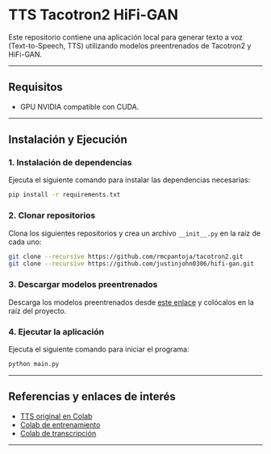 # TTS Tacotron2 HiFi-GAN

Este repositorio contiene una aplicación local para generar texto a voz (Text-to-Speech, TTS) utilizando modelos preentrenados de Tacotron2 y HiFi-GAN.

---

## Requisitos

- GPU NVIDIA compatible con CUDA.

---

## Instalación y Ejecución

### 1. Instalación de dependencias

Ejecuta el siguiente comando para instalar las dependencias necesarias:

```bash
pip install -r requirements.txt
```

### 2. Clonar repositorios

Clona los siguientes repositorios y crea un archivo `__init__.py` en la raíz de cada uno:

```bash
git clone --recursive https://github.com/rmcpantoja/tacotron2.git
git clone --recursive https://github.com/justinjohn0306/hifi-gan.git
```

### 3. Descargar modelos preentrenados

Descarga los modelos preentrenados desde [este enlace](https://drive.google.com/drive/folders/1ZlLYwqYV9Cd_JBrOhMRvXnbq6Zy3oKdl?usp=sharing) y colócalos en la raíz del proyecto.

### 4. Ejecutar la aplicación

Ejecuta el siguiente comando para iniciar el programa:

```bash
python main.py
```

---

## Referencias y enlaces de interés

- [TTS original en Colab](https://colab.research.google.com/drive/1lRGlbiK2wUCm07BKIhjV3dKej7jV0s1y?usp=sharing#scrollTo=dLqNA_gpvVEu)
- [Colab de entrenamiento](https://colab.research.google.com/drive/1y1f4UOAkdYzDttUWEG0ri0E-3hE4wq4Q?usp=sharing)
- [Colab de transcripción](https://colab.research.google.com/drive/179oopKDixj00hjkJmtQ-UWTYZ4xT9cZj?usp=sharing)

---
